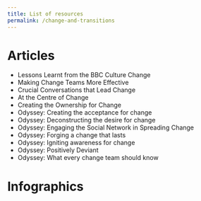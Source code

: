 ```yaml
---
title: List of resources
permalink: /change-and-transitions
---
```

# Articles
* Lessons Learnt from the BBC Culture Change 
* Making Change Teams More Effective 
* Crucial Conversations that Lead Change
* At the Centre of Change 
* Creating the Ownership for Change 
* Odyssey: Creating the acceptance for change 
* Odyssey: Deconstructing the desire for change
* Odyssey: Engaging the Social Network in Spreading Change
* Odyssey: Forging a change that lasts 
* Odyssey: Igniting awareness for change 
* Odyssey: Positively Deviant 
* Odyssey: What every change team should know 

# Infographics

